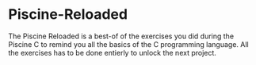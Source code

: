 # Piscine-Reloaded
The Piscine Reloaded is a best-of of the exercises you did during the Piscine C to remind you all the basics of the C programming language. All the exercises has to be done entierly to unlock the next project.
